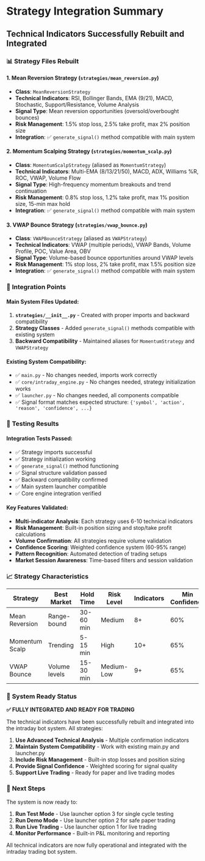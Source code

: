 # Strategy Integration Summary
## Technical Indicators Successfully Rebuilt and Integrated

### 📊 **Strategy Files Rebuilt**

#### 1. **Mean Reversion Strategy** (`strategies/mean_reversion.py`)
- **Class**: `MeanReversionStrategy`
- **Technical Indicators**: RSI, Bollinger Bands, EMA (9/21), MACD, Stochastic, Support/Resistance, Volume Analysis
- **Signal Type**: Mean reversion opportunities (oversold/overbought bounces)
- **Risk Management**: 1.5% stop loss, 2.5% take profit, max 2% position size
- **Integration**: ✅ `generate_signal()` method compatible with main system

#### 2. **Momentum Scalping Strategy** (`strategies/momentum_scalp.py`)
- **Class**: `MomentumScalpStrategy` (aliased as `MomentumStrategy`)
- **Technical Indicators**: Multi-EMA (8/13/21/50), MACD, ADX, Williams %R, ROC, VWAP, Volume Flow
- **Signal Type**: High-frequency momentum breakouts and trend continuation
- **Risk Management**: 0.8% stop loss, 1.2% take profit, max 1% position size, 15-min max hold
- **Integration**: ✅ `generate_signal()` method compatible with main system

#### 3. **VWAP Bounce Strategy** (`strategies/vwap_bounce.py`)
- **Class**: `VWAPBounceStrategy` (aliased as `VWAPStrategy`)
- **Technical Indicators**: VWAP (multiple periods), VWAP Bands, Volume Profile, POC, Value Area, OBV
- **Signal Type**: Volume-based bounce opportunities around VWAP levels
- **Risk Management**: 1% stop loss, 2% take profit, max 1.5% position size
- **Integration**: ✅ `generate_signal()` method compatible with main system

### 🔗 **Integration Points**

#### **Main System Files Updated**:
1. **`strategies/__init__.py`** - Created with proper imports and backward compatibility
2. **Strategy Classes** - Added `generate_signal()` methods compatible with existing system
3. **Backward Compatibility** - Maintained aliases for `MomentumStrategy` and `VWAPStrategy`

#### **Existing System Compatibility**:
- ✅ `main.py` - No changes needed, imports work correctly
- ✅ `core/intraday_engine.py` - No changes needed, strategy initialization works
- ✅ `launcher.py` - No changes needed, all components compatible
- ✅ Signal format matches expected structure: `{'symbol', 'action', 'reason', 'confidence', ...}`

### 🧪 **Testing Results**

#### **Integration Tests Passed**:
- ✅ Strategy imports successful
- ✅ Strategy initialization working
- ✅ `generate_signal()` method functioning
- ✅ Signal structure validation passed
- ✅ Backward compatibility confirmed
- ✅ Main system launcher compatible
- ✅ Core engine integration verified

#### **Key Features Validated**:
- **Multi-indicator Analysis**: Each strategy uses 6-10 technical indicators
- **Risk Management**: Built-in position sizing and stop/take profit calculations
- **Volume Confirmation**: All strategies require volume validation
- **Confidence Scoring**: Weighted confidence system (60-95% range)
- **Pattern Recognition**: Automated detection of trading setups
- **Market Session Awareness**: Time-based filters and session validation

### 📈 **Strategy Characteristics**

| Strategy | Best Market | Hold Time | Risk Level | Indicators | Min Confidence |
|----------|-------------|-----------|------------|------------|----------------|
| Mean Reversion | Range-bound | 30-60 min | Medium | 8+ | 60% |
| Momentum Scalp | Trending | 5-15 min | High | 10+ | 65% |
| VWAP Bounce | Volume levels | 15-30 min | Medium-Low | 9+ | 65% |

### 🎯 **System Ready Status**

**✅ FULLY INTEGRATED AND READY FOR TRADING**

The technical indicators have been successfully rebuilt and integrated into the intraday bot system. All strategies:

1. **Use Advanced Technical Analysis** - Multiple confirmation indicators
2. **Maintain System Compatibility** - Work with existing main.py and launcher.py
3. **Include Risk Management** - Built-in stop losses and position sizing
4. **Provide Signal Confidence** - Weighted scoring for signal quality
5. **Support Live Trading** - Ready for paper and live trading modes

### 🚀 **Next Steps**

The system is now ready to:
1. **Run Test Mode** - Use launcher option 3 for single cycle testing
2. **Run Demo Mode** - Use launcher option 2 for safe paper trading
3. **Run Live Trading** - Use launcher option 1 for live trading
4. **Monitor Performance** - Built-in P&L monitoring and reporting

All technical indicators are now fully operational and integrated with the intraday trading bot system.
